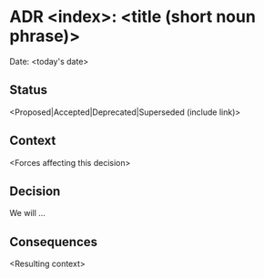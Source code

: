 # ADR \<index>: <title (short noun phrase)>

Date: <today's date>

## Status

<Proposed|Accepted|Deprecated|Superseded (include link)>

## Context

\<Forces affecting this decision>

## Decision

We will ...

## Consequences

\<Resulting context>
